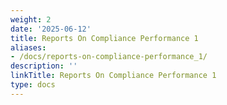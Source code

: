 ```yaml
---
weight: 2
date: '2025-06-12'
title: Reports On Compliance Performance 1
aliases:
- /docs/reports-on-compliance-performance_1/
description: ''
linkTitle: Reports On Compliance Performance 1
type: docs
---
```


